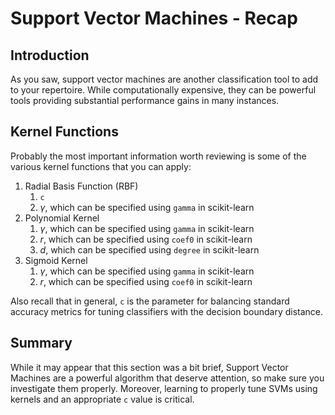 
# Support Vector Machines - Recap

## Introduction

As you saw, support vector machines are another classification tool to add to your repertoire. While computationally expensive, they can be powerful tools providing substantial performance gains in many instances.


## Kernel Functions

Probably the most important information worth reviewing is some of the various kernel functions that you can apply:

1. Radial Basis Function (RBF)
    1. `c`
    2. $\gamma$, which can be specified using `gamma` in scikit-learn
2. Polynomial Kernel
    1. $\gamma$, which can be specified using `gamma` in scikit-learn
    2. $r$, which can be specified using `coef0` in scikit-learn
    3. $d$, which can be specified using `degree` in scikit-learn
3. Sigmoid Kernel
    1. $\gamma$, which can be specified using `gamma` in scikit-learn
    2. $r$, which can be specified using `coef0` in scikit-learn

Also recall that in general, `c` is the parameter for balancing standard accuracy metrics for tuning classifiers with the decision boundary distance.

## Summary

While it may appear that this section was a bit brief, Support Vector Machines are a powerful algorithm that deserve attention, so make sure you investigate them properly. Moreover, learning to properly tune SVMs using kernels and an appropriate `c` value is critical.
